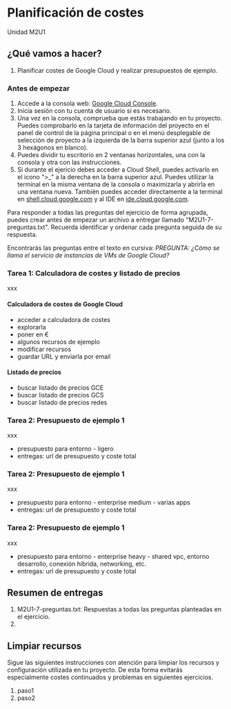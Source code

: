 # Planificación de costes
Unidad M2U1

## ¿Qué vamos a hacer?
1. Planificar costes de Google Cloud y realizar presupuestos de ejemplo.

### Antes de empezar
1. Accede a la consola web: [Google Cloud Console](https://console.cloud.google.com).
1. Inicia sesión con tu cuenta de usuario si es necesario.
1. Una vez en la consola, comprueba que estás trabajando en tu proyecto. Puedes comprobarlo en la tarjeta de información del proyecto en el panel de control de la página principal o en el menú desplegable de selección de proyecto a la izquierda de la barra superior azul (junto a los 3 hexágonos en blanco).
1. Puedes dividir tu escritorio en 2 ventanas horizontales, una con la consola y otra con las instrucciones.
1. Si durante el ejericio debes acceder a Cloud Shell, puedes activarlo en el icono ">_" a la derecha en la barra superior azul. Puedes utilizar la terminal en la misma ventana de la consola o maximizarla y abrirla en una ventana nueva. También puedes acceder directamente a la terminal en [shell.cloud.google.com](https://shell.cloud.google.com) y al IDE en [ide.cloud.google.com](https://ide.cloud.google.com/).

Para responder a todas las preguntas del ejercicio de forma agrupada, puedes crear antes de empezar un archivo a entregar llamado "M2U1-7-preguntas.txt". Recuerda identificar y ordenar cada pregunta seguida de su respuesta.

Encontrarás las preguntas entre el texto en cursiva: *PREGUNTA: ¿Cómo se llama el servicio de instancias de VMs de Google Cloud?*

### Tarea 1: Calculadora de costes y listado de precios
xxx

#### Calculadora de costes de Google Cloud
- acceder a calculadora de costes
- explorarla
- poner en €
- algunos recursos de ejemplo
- modificar recursos
- guardar URL y enviarla por email

#### Listado de precios
- buscar listado de precios GCE
- buscar listado de precios GCS
- buscar listado de precios redes

### Tarea 2: Presupuesto de ejemplo 1
xxx

- presupuesto para entorno - ligero
- entregas: url de presupuesto y coste total

### Tarea 2: Presupuesto de ejemplo 1
xxx

- presupuesto para entorno - enterprise medium - varias apps
- entregas: url de presupuesto y coste total

### Tarea 2: Presupuesto de ejemplo 1
xxx

- presupuesto para entorno - enterprise heavy - shared vpc, entorno desarrollo, conexión híbrida, networking, etc.
- entregas: url de presupuesto y coste total

## Resumen de entregas
1. M2U1-7-preguntas.txt: Respuestas a todas las preguntas planteadas en el ejercicio.
1. [nombre de archivo]: descripción

## Limpiar recursos
Sigue las siguientes instrucciones con atención para limpiar los recursos y configuración utilizada en tu proyecto. De esta forma evitarás especialmente costes continuados y problemas en siguientes ejercicios.

1. paso1
1. paso2
